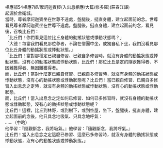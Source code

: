 相應部54相應7經/摩訶迦賓經(入出息相應/大篇/修多羅)(莊春江譯)  
起源於舍衛城。  
當時，尊者摩訶迦賓坐在世尊不遠處，盤腿後，挺直身體，建立起面前的念。世尊看見尊者摩訶迦賓坐在世尊不遠處，盤腿後，挺直身體，建立起面前的念，看見後，召喚比丘們：  
「比丘們！你們看見這位比丘身體的動搖狀態或悸動狀態嗎？」  
「大德！每當我們看見那位尊者，不論在僧團中坐，或獨自私下坐，我們沒看見那位比丘身體的動搖狀態或悸動狀態。」  
「比丘們！當對那種定已親自修習、已親自多修習時，就沒有身體的動搖狀態或悸動狀態，沒有心的動搖狀態或悸動狀態，比丘們！那位比丘是定的隨欲獲得者、不困難獲得者、無困難獲得者。  
而，比丘們！當對什麼定已親自修習、已親自多修習時，就沒有身體的動搖狀態或悸動狀態，沒有心的動搖狀態或悸動狀態呢？比丘們！當已親自修習、已親自多修習入出息念之定時，就沒有身體的動搖狀態或悸動狀態，沒有心的動搖狀態或悸動狀態。  
而，比丘們！當入出息念之定如何已修習、如何已多修習時，就沒有身體的動搖狀態或悸動狀態，沒有心的動搖狀態或悸動狀態呢？  
比丘們！這裡，比丘到林野，或到樹下，或到空屋，坐下，盤腿後，挺直身體，建立起面前的念後，他只具念地吸氣、只具念地呼氣：  
……（中略）  
他學習：『隨觀斷念，我將吸氣。』他學習：『隨觀斷念，我將呼氣。』  
比丘們！當入出息念之定這麼已修習、這麼已多修習時，就沒有身體的動搖狀態或悸動狀態，沒有心的動搖狀態或悸動狀態。」  
  
  

